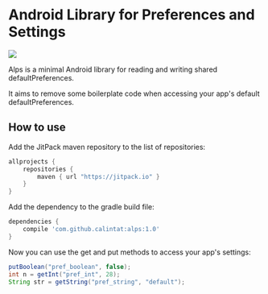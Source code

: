 # Android Library for Preferences and Settings

[![](https://jitpack.io/v/calintat/alps.svg)](https://jitpack.io/#calintat/alps)

Alps is a minimal Android library for reading and writing shared defaultPreferences.

It aims to remove some boilerplate code when accessing your app's default defaultPreferences.

How to use
----------

Add the JitPack maven repository to the list of repositories:

```gradle
allprojects {
    repositories {
        maven { url "https://jitpack.io" }
    }
}
```

Add the dependency to the gradle build file:

```gradle
dependencies {
    compile 'com.github.calintat:alps:1.0'
}
```

Now you can use the get and put methods to access your app's settings:

```java
putBoolean("pref_boolean", false);
int n = getInt("pref_int", 28);
String str = getString("pref_string", "default");
```
